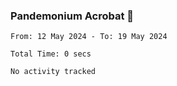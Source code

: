 ### Pandemonium Acrobat 🤸

<!--START_SECTION:waka-->

```all_time
From: 12 May 2024 - To: 19 May 2024

Total Time: 0 secs

No activity tracked
```

<!--END_SECTION:waka-->
